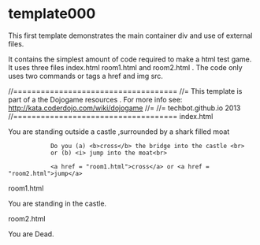 template000
===========

This first template demonstrates the main container div and use of external files.

It contains the simplest amount of code required to make a html test game. It uses three files index.html room1.html and room2.html . The code only uses two commands or tags a href and img src.


//====================================
//= This template is part of a the Dojogame resources . For more info see: http://kata.coderdojo.com/wiki/dojogame 
//=
//= techbot.github.io 2013
//====================================
index.html

<html>
     <div>
                You are standing outside a castle ,surrounded by a shark filled moat
                </div>
        
                Do you (a) <b>cross</b> the bridge into the castle <br>
                or (b) <i> jump into the moat<br>
                
                <a href = "room1.html">cross</a> or <a href = "room2.html">jump</a>
</html> 

room1.html

<html>
                <div>
                You are standing in the castle.
                </div>
</html>

room2.html

<html>
                <div>
                You are Dead.
                </div>

</html>
